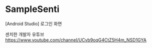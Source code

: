 # SampleSenti
[Android Studio] 로그인 화면

센치한 개발자 유튜브
https://www.youtube.com/channel/UCvb9oqG4CtZ5H4m_NSD1GYA
